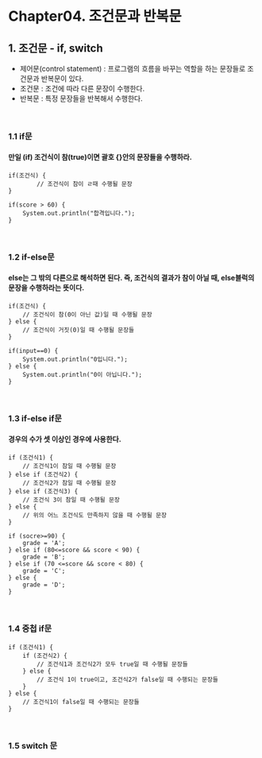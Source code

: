 # Chapter04. 조건문과 반복문

## 1. 조건문 - if, switch

- 제어문(control statement) : 프로그램의 흐름을 바꾸는 역할을 하는 문장들로 조건문과 반복문이 있다.
- 조건문 : 조건에 따라 다른 문장이 수행한다.
- 반복문 : 특정 문장들을 반복해서 수행한다.

<br/>

### 1.1 if문
#### 만일 (if) 조건식이 참(true)이면 괄호 {}안의 문장들을 수행하라.
```
if(조건식) {
		// 조건식이 참이 ㄹ때 수행될 문장
}
```

```
if(score > 60) {
	System.out.println("합격입니다.");
}
```

</br>

### 1.2 if-else문
#### else는 그 밖의 다른으로 해석하면 된다. 즉, 조건식의 결과가 참이 아닐 때, else블럭의 문장을 수행하라는 뜻이다.

```
if(조건식) {
	// 조건식이 참(0이 아닌 값)일 때 수행될 문장
} else {
	// 조건식이 거짓(0)일 때 수행될 문장들
}
```
```
if(input==0) {
	System.out.println("0입니다.");
} else {
	System.out.println("0이 아닙니다.");
}
```
</br>

###  1.3 if-else if문
 #### 경우의 수가 셋 이상인 경우에 사용한다.
```
if (조건식1) {
	// 조건식1이 참일 때 수행될 문장
} else if (조건식2) {
	// 조건식2가 참일 때 수행될 문장
} else if (조건식3) {
	// 조건식 3이 참일 때 수행될 문장
} else {
	// 위의 어느 조건식도 만족하지 않을 때 수행될 문장
}
```
```
if (socre>=90) {
	grade = 'A';
} else if (80<=score && score < 90) {
	grade = 'B';
} else if (70 <=score && score < 80) {
	grade = 'C';
} else {
	grade = 'D';
}
```
</br>

### 1.4 중첩 if문
```
if (조건식1) {
	if (조건식2) {
		// 조건식1과 조건식2가 모두 true일 때 수행될 문장들
	} else {
		// 조건식 1이 true이고, 조건식2가 false일 때 수행되는 문장들
	}
} else {
	// 조건식1이 false일 때 수행되는 문장들 
}
```
</br>

### 1.5 switch 문



















